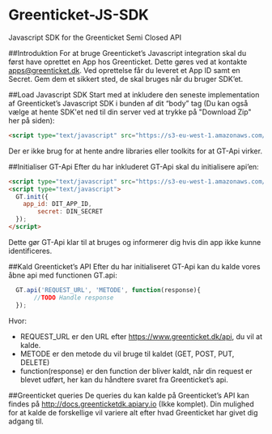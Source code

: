 Greenticket-JS-SDK
==================

Javascript SDK for the Greenticket Semi Closed API

##Introduktion
For at bruge Greenticket’s Javascript integration skal du først have oprettet en App hos Greenticket. Dette gøres ved at kontakte apps@greenticket.dk.
Ved oprettelse får du leveret et App ID samt en Secret. Gem dem et sikkert sted, de skal bruges når du bruger SDK’et.

##Load Javascript SDK
Start med at inkludere den seneste implementation af Greenticket’s Javascript SDK i bunden af dit “body” tag (Du kan også vælge at hente SDK'et ned til din server ved at trykke på "Download Zip" her på siden):

```HTML
<script type="text/javascript" src="https://s3-eu-west-1.amazonaws.com/greenticket-dk/code/js/GT-latest.api.min.js"></script>
```
Der er ikke brug for at hente andre libraries eller toolkits for at GT-Api virker.

##Initialiser GT-Api
Efter du har inkluderet GT-Api skal du initialisere api’en:
```HTML
<script type="text/javascript" src="https://s3-eu-west-1.amazonaws.com/greenticket-dk/code/js/GT-latest.api.min.js"></script>
<script type="text/javascript">
  GT.init({
    app_id: DIT_APP_ID,
		secret: DIN_SECRET
  });
</script>
```

Dette gør GT-Api klar til at bruges og informerer dig hvis din app ikke kunne identificeres.

##Kald Greenticket’s API
Efter du har initialiseret GT-Api kan du kalde vores åbne api med functionen GT.api:

```Javascript
  GT.api('REQUEST_URL', 'METODE', function(response){
	   //TODO Handle response
  });
```

Hvor:

* REQUEST_URL er den URL efter https://www.greenticket.dk/api, du vil at kalde.
* METODE er den metode du vil bruge til kaldet (GET, POST, PUT, DELETE)
* function(response) er den function der bliver kaldt, når din request er blevet udført, her kan du håndtere svaret fra Greenticket’s api.

##Greenticket queries
De queries du kan kalde på Greenticket’s API kan findes på http://docs.greenticketdk.apiary.io (Ikke komplet). Din mulighed for at kalde de forskellige vil variere alt efter hvad Greenticket har givet dig adgang til.
